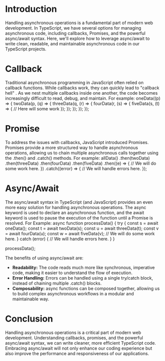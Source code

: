 # Introduction
Handling asynchronous operations is a fundamental part of modern web development. In TypeScript, we have several options for managing asynchronous code, including callbacks, Promises, and the powerful async/await syntax. Here, we'll explore how to leverage async/await to write clean, readable, and maintainable asynchronous code in our TypeScript projects.

# Callback
Traditional asynchronous programming in JavaScript often relied on callback functions. While callbacks work, they can quickly lead to "callback hell" . As we nest multiple callbacks inside one another, the code becomes increasingly difficult to read, debug, and maintain.
For example:
oneData((p) => {
  twoData(p, (q) => {
    threeData(q, (r) => {
      fourData(r, (s) => {
        fiveData(s, (t) => {
          // Here will some work
        });
      });
    });
  });
});

# Promise
To address the issues with callbacks, JavaScript introduced Promises. Promises provide a more structured way to handle asynchronous operations, allowing us to chain multiple asynchronous calls together using the .then() and .catch() methods.
For example:
allData()
  .then(twoData)
  .then(threeData)
  .then(fourData)
  .then(fiveData)
  .then((e) => {
    // We will do some work here.
  })
  .catch((error) => {
    // We will handle errors here.
  });

# Async/Await
The async/await syntax in TypeScript (and JavaScript) provides an even more easy solution for handling asynchronous operations. The async keyword is used to declare an asynchronous function, and the await keyword is used to pause the execution of the function until a Promise is resolved.
For Example:
async function processData() {
  try {
    const s = await oneData();
    const t = await twoData(s);
    const u = await threeData(t);
    const v = await fourData(u);
    const w = await fiveData(v);
    // We will do some work here.
  } catch (error) {
    // We will handle errors here.
  }
}

processData();

The benefits of using async/await are:
- **Readability:** The code reads much more like synchronous, imperative code, making it easier to understand the flow of execution.
- **Error Handling:** Errors can be handled using a single try/catch block, instead of chaining multiple .catch() blocks.
- **Composability:** async functions can be composed together, allowing us to build complex asynchronous workflows in a modular and maintainable way.


# Conclusion
Handling asynchronous operations is a critical part of modern web development. Understanding callbacks, promises, and the powerful async/await syntax, we can write cleaner, more efficient TypeScript code. Embracing async/await will not only enhance our coding experience but also improve the performance and responsiveness of our applications.


